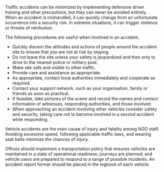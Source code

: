 [Title]: # (Les accidents)
[Order]: # (5)

Traffic accidents can be minimized by implementing defensive driver training and other precautions, but they can never be avoided entirely. When an accident is mishandled, it can quickly change from an unfortunate occurrence into a security risk. In extreme situations, it can trigger violence or threats of retribution.

The following procedures are useful when involved in an accident.

*   Quickly discern the attitudes and actions of people around the accident site to ensure that you are not at risk by staying.
*   Do not leave the site unless your safety is jeopardized and then only to drive to the nearest police or military post.
*   Make site safe and visible to other traffic.
*   Provide care and assistance as appropriate.
*   As appropriate, contact local authorities immediately and cooperate as required.
*   Contact your support network, such as your organisation, family or friends as soon as practical.
*   If feasible, take pictures of the scene and record the names and contact information of witnesses, responding authorities, and those involved.
*   When approaching an accident involving other vehicles consider safety and security, taking care not to become involved in a second accident while responding.

Vehicle accidents are the main cause of injury and fatality among NGO staff. Avoiding excessive speed, following applicable traffic laws, and wearing seat belts minimize the chances of injury.

Offices should implement a transportation policy that ensures vehicles are maintained in a state of operational readiness; journeys are planned; and vehicle users are prepared to respond to a range of possible incidents. An accident report format should be placed in the logbook of each vehicle.